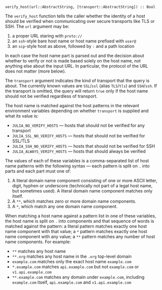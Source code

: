 ```
verify_host(url::AbstractString, [transport::AbstractString]) :: Bool
```

The `verify_host` function tells the caller whether the identity of a host should be verified when communicating over secure transports like TLS or SSH. The `url` argument may be:

1. a proper URL staring with `proto://`
2. an `ssh`-style bare host name or host name prefixed with `user@`
3. an `scp`-style host as above, followed by `:` and a path location

In each case the host name part is parsed out and the decision about whether to verify or not is made based solely on the host name, not anything else about the input URL. In particular, the protocol of the URL does not matter (more below).

The `transport` argument indicates the kind of transport that the query is about. The currently known values are `SSL`/`ssl` (alias `TLS`/`tls`) and `SSH`/`ssh`. If the transport is omitted, the query will return `true` only if the host name should not be verified regardless of transport.

The host name is matched against the host patterns in the relevant environment variables depending on whether `transport` is supplied and what its value is:

  * `JULIA_NO_VERIFY_HOSTS` — hosts that should not be verified for any transport
  * `JULIA_SSL_NO_VERIFY_HOSTS` — hosts that should not be verified for SSL/TLS
  * `JULIA_SSH_NO_VERIFY_HOSTS` — hosts that should not be verified for SSH
  * `JULIA_ALWAYS_VERIFY_HOSTS` — hosts that should always be verified

The values of each of these variables is a comma-separated list of host name patterns with the following syntax — each pattern is split on `.` into parts and each part must one of:

1. A literal domain name component consisting of one or more ASCII letter, digit, hyphen or underscore (technically not part of a legal host name, but sometimes used). A literal domain name component matches only itself.
2. A `**`, which matches zero or more domain name components.
3. A `*`, which match any one domain name component.

When matching a host name against a pattern list in one of these variables, the host name is split on `.` into components and that sequence of words is matched against the pattern: a literal pattern matches exactly one host name component with that value; a `*` pattern matches exactly one host name component with any value; a `**` pattern matches any number of host name components. For example:

  * `**` matches any host name
  * `**.org` matches any host name in the `.org` top-level domain
  * `example.com` matches only the exact host name `example.com`
  * `*.example.com` matches `api.example.com` but not `example.com` or `v1.api.example.com`
  * `**.example.com` matches any domain under `example.com`, including `example.com` itself, `api.example.com` and `v1.api.example.com`

